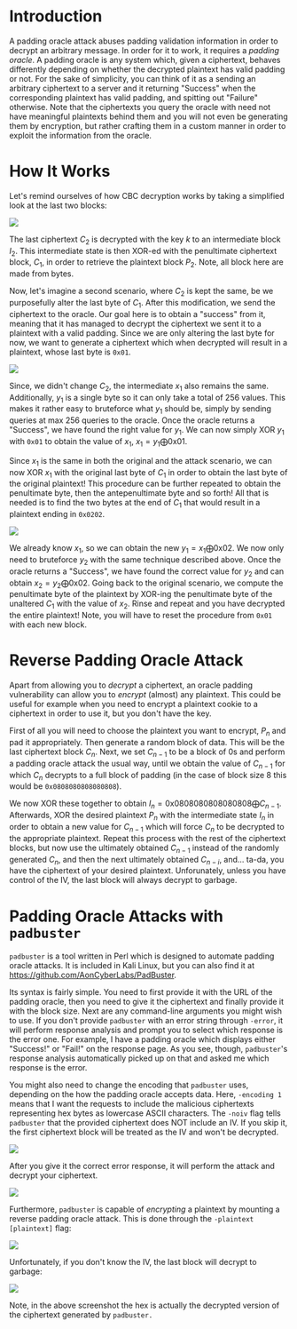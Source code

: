 # Introduction
A padding oracle attack abuses padding validation information in order to decrypt an arbitrary message. In order for it to work, it requires a *padding oracle*. A padding oracle is any system which, given a ciphertext, behaves differently depending on whether the decrypted plaintext has valid padding or not. For the sake of simplicity, you can think of it as a sending an arbitrary ciphertext to a server and it returning "Success" when the corresponding plaintext has valid padding, and spitting out "Failure" otherwise. Note that the ciphertexts you query the oracle with need not have meaningful plaintexts behind them and you will not even be generating them by encryption, but rather crafting them in a custom manner in order to exploit the information from the oracle.

# How It Works
Let's remind ourselves of how CBC decryption works by taking a simplified look at the last two blocks:

![](Resources/Images/Padding_Oracle_Original_Encryption.png)

The last ciphertext $C_2$ is decrypted with the key $k$ to an intermediate block $I_2$. This intermediate state is then XOR-ed with the penultimate ciphertext block, $C_1$, in order to retrieve the plaintext block $P_2$. Note, all block here are made from bytes.

Now, let's imagine a second scenario, where $C_2$ is kept the same, be we purposefully alter the last byte of $C_1$. After this modification, we send the ciphertext to the oracle. Our goal here is to obtain a "success" from it, meaning that it has managed to decrypt the ciphertext we sent it to a plaintext with a valid padding. Since we are only altering the last byte for now, we want to generate a ciphertext which when decrypted will result in a plaintext, whose last byte is `0x01`.

![](Resources/Images/Padding_Oracle_C1_Bruteforce.png)

Since, we didn't change $C_2$, the intermediate $x_1$ also remains the same. Additionally, $y_1$ is a single byte so it can only take a total of 256 values. This makes it rather easy to bruteforce what $y_1$ should be, simply by sending queries at max 256 queries to the oracle. Once the oracle returns a "Success", we have found the right value for $y_1$. We can now simply XOR $y_1$ with `0x01` to obtain the value of $x_1$, $x_1 = y_1 \bigoplus \text{0x01}$. 

Since $x_1$ is the same in both the original and the attack scenario, we can now XOR $x_1$ with the original last byte of $C_1$ in order to obtain the last byte of the original plaintext! This procedure can be further repeated to obtain the penultimate byte, then the antepenultimate byte and so forth! All that is needed is to find the two bytes at the end of $C_1$ that would result in a plaintext ending in `0x0202`.

![](Resources/Images/Padding_Oracle_C12_Bruteforce.png)

We already know $x_1$, so we can obtain the new $y_1 = x_1 \bigoplus \text{0x02}$. We now only need to bruteforce $y_2$ with the same technique described above. Once the oracle returns a "Success", we have found the correct value for $y_2$ and can obtain $x_2 = y_2 \bigoplus \text{0x02}$. Going back to the original scenario, we compute the penultimate byte of the plaintext by XOR-ing the penultimate byte of the unaltered $C_1$ with the value of $x_2$. Rinse and repeat and you have decrypted the entire plaintext! Note, you will have to reset the procedure from `0x01` with each new block.

# Reverse Padding Oracle Attack
Apart from allowing you to *decrypt* a ciphertext, an oracle padding vulnerability can allow you to *encrypt* (almost) any plaintext. This could be useful for example when you need to encrypt a plaintext cookie to a ciphertext in order to use it, but you don't have the key.

First of all you will need to choose the plaintext you want to encrypt, $P_n$ and pad it appropriately. Then generate a random block of data. This will be the last ciphertext block $C_n$. Next, we set $C_{n-1}$ to be a block of 0s and perform a padding oracle attack the usual way, until we obtain the value of $C_{n-1}$ for which $C_n$ decrypts to a full block of padding (in the case of block size 8 this would be `0x0808080808080808`).

We now XOR these together to obtain $I_n = \text{0x0808080808080808} \bigoplus C_{n-1}$. Afterwards, XOR the desired plaintext $P_n$ with the intermediate state $I_n$ in order to obtain a new value for $C_{n-1}$ which will force $C_n$ to be decrypted to the appropriate plaintext. Repeat this process with the rest of the ciphertext blocks, but now use the ultimately obtained $C_{n-1}$ instead of the randomly generated $C_n$, and then the next ultimately obtained $C_{n-i}$, and... ta-da, you have the ciphertext of your desired plaintext. Unforunately, unless you have control of the IV, the last block will always decrypt to garbage.

# Padding Oracle Attacks with `padbuster`
`padbuster` is a tool written in Perl which is designed to automate padding oracle attacks. It is included in Kali Linux, but you can also find it at https://github.com/AonCyberLabs/PadBuster.

Its syntax is fairly simple. You need to first provide it with the URL of the padding oracle, then you need to give it the ciphertext and finally provide it with the block size. Next are any command-line arguments you might wish to use. If you don't provide `padbuster` with an error string through `-error`, it will perform response analysis and prompt you to select which response is the error one. For example, I have a padding oracle which displays either "Success!" or "Fail!" on the response page. As you see, though, `padbuster`'s response analysis automatically picked up on that and asked me which response is the error.

You might also need to change the encoding that `padbuster` uses, depending on the how the padding oracle accepts data. Here, `-encoding 1` means that I want the requests to include the malicious ciphertexts representing hex bytes as lowercase ASCII characters. The `-noiv` flag tells `padbuster` that the provided ciphertext does NOT include an IV. If you skip it, the first ciphertext block will be treated as the IV and won't be decrypted.

![](Resources/Images/Padbuster_run.png)

After you give it the correct error response, it will perform the attack and decrypt your ciphertext.

![](Resources/Images/Padbuster_decrypt.png)

Furthermore, `padbuster` is capable of *encrypting* a plaintext by mounting a reverse padding oracle attack. This is done through the `-plaintext [plaintext]` flag:

![](Resources/Images/Padbuster_encrypt.png)

Unfortunately, if you don't know the IV, the last block will decrypt to garbage:

![](Resources/Images/Padbuster_No_IV_Garbage.png)

Note, in the above screenshot the hex is actually the decrypted version of the ciphertext generated by `padbuster.`